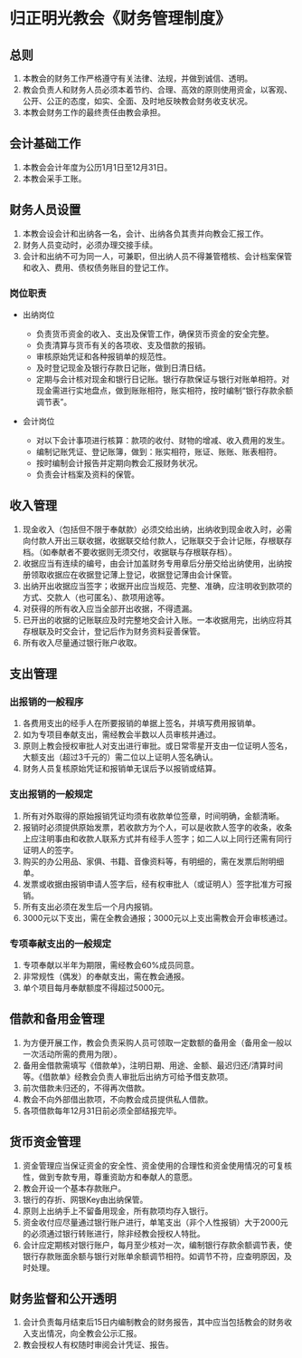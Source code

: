 # 归正明光教会《财务管理制度》

## 总则

1. 本教会的财务工作严格遵守有关法律、法规，并做到诚信、透明。
1. 教会负责人和财务人员必须本着节约、合理、高效的原则使用资金，以客观、公开、公正的态度，如实、全面、及时地反映教会财务收支状况。
1. 本教会财务工作的最终责任由教会承担。

## 会计基础工作

1. 本教会会计年度为公历1月1日至12月31日。 
1. 本教会采手工账。

## 财务人员设置

1. 本教会设会计和出纳各一名，会计、出纳各负其责并向教会汇报工作。
1. 财务人员变动时，必须办理交接手续。
1. 会计和出纳不可为同一人，可兼职，但出纳人员不得兼管稽核、会计档案保管和收入、费用、债权债务账目的登记工作。

### 岗位职责

+ 出纳岗位
    - 负责货币资金的收入、支出及保管工作，确保货币资金的安全完整。
    - 负责清算与货币有关的各项收、支及借款的报销。
    - 审核原始凭证和各种报销单的规范性。
    - 及时登记现金及银行存款日记账，做到日清日结。
    - 定期与会计核对现金和银行日记账。银行存款保证与银行对账单相符。对现金需进行实地盘点，做到账账相符，账实相符，按时编制“银行存款余额调节表”。

+ 会计岗位
    - 对以下会计事项进行核算：款项的收付、财物的增减、收入费用的发生。
    - 编制记账凭证、登记账簿，做到：账实相符，账证、账账、账表相符。
    - 按时编制会计报告并定期向教会汇报财务状况。
    - 负责会计档案及资料的保管。

## 收入管理

1. 现金收入（包括但不限于奉献款）必须交给出纳，出纳收到现金收入时，必需向付款人开出三联收据，收据联交给付款人，记账联交于会计记账，存根联存档。（如奉献者不要收据则无须交付，收据联与存根联存档）。
1. 收据应当有连续的编号，由会计加盖财务专用章后分册交给出纳使用，出纳按册领取收据应在收据登记薄上登记，收据登记薄由会计保管。
1. 出纳开出收据应当签字；收据开出应当规范、完整、准确，应注明收到款项的方式、交款人（也可匿名）、款项用途等。
1. 对获得的所有收入应当全部开出收据，不得遗漏。
1. 已开出的收据的记账联应及时完整地交会计入账。一本收据用完，出纳应将其存根联及时交会计，登记后作为财务资料妥善保管。
1. 所有收入尽量通过银行账户收取。

## 支出管理

### 出报销的一般程序

1. 各费用支出的经手人在所要报销的单据上签名，并填写费用报销单。
1. 如为专项目奉献支出，需经教会半数以人员审核并通过。
1. 原则上教会授权审批人对支出进行审批。或日常零星开支由一位证明人签名，大额支出（超过3千元的）需二位以上证明人签名确认。
1. 财务人员复核原始凭证和报销单无误后予以报销或结算。

### 支出报销的一般规定

1. 所有对外取得的原始报销凭证均须有收款单位签章，时间明确，金额清晰。
1. 报销时必须提供原始发票，若收款方为个人，可以是收款人签字的收条，收条上应注明事由和收款人联系方式并有经手人签字；如二人以上同行还需有同行证明人的签字。
1. 购买的办公用品、家俱、书籍、音像资料等，有明细的，需在发票后附明细单。
1. 发票或收据由报销申请人签字后，经有权审批人（或证明人）签字批准方可报销。
1. 所有支出必须在发生后一个月内报销。
1. 3000元以下支出，需在全教会通报；3000元以上支出需教会开会审核通过。

### 专项奉献支出的一般规定

1. 专项奉献以半年为期限，需经教会60%成员同意。
1. 非常规性（偶发）的奉献支出，需在教会通报。
1. 单个项目每月奉献额度不得超过5000元。

## 借款和备用金管理

1. 为方便开展工作，教会负责采购人员可领取一定数额的备用金（备用金一般以一次活动所需的费用为限）。
1. 备用金借款需填写《借款单》，注明日期、用途、金额、最迟归还/清算时间等。《借款单》经教会负责人审批后出纳方可给予借支款项。
1. 前次借款未归还的，不得再次借款。
1. 教会不向外部借出款项，不向教会成员提供私人借款。
1. 各项借款每年12月31日前必须全部结报完毕。

## 货币资金管理

1. 资金管理应当保证资金的安全性、资金使用的合理性和资金使用情况的可复核性，做到专款专用，尊重资助方和奉献人的意愿。
1. 教会开设一个基本存款账户。
1. 银行的存折、网银Key由出纳保管。
1. 原则上出纳手上不留备用现金，所有款项均存入银行。
1. 资金收付应尽量通过银行账户进行，单笔支出（非个人性报销）大于2000元的必须通过银行转账进行，除非经教会授权人特批。
1. 会计应定期核对银行账户，每月至少核对一次，编制银行存款余额调节表，使银行存款账面余额与银行对账单余额调节相符。如调节不符，应查明原因，及时处理。

## 财务监督和公开透明

1. 会计负责每月结束后15日内编制教会的财务报告，其中应当包括教会的财务收入支出情况，向全教会公示汇报。
1. 教会授权人有权随时审阅会计凭证、报告。


